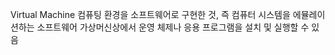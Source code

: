 Virtual Machine
컴퓨팅 환경을 소프트웨어로 구현한 것, 즉 컴퓨터 시스템을 에뮬레이션하는 소프트웨어
가상머신상에서 운영 체제나 응용 프로그램을 설치 및 실행할 수 있음